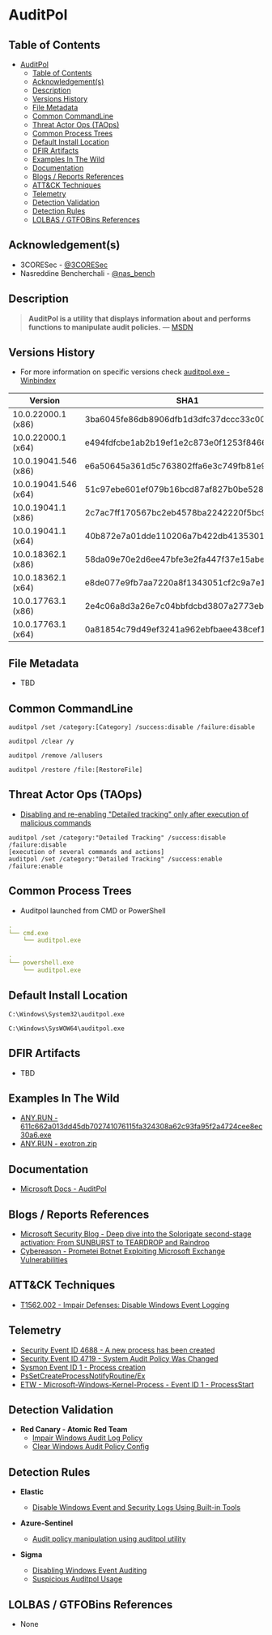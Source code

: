 # AuditPol

## Table of Contents

- [AuditPol](#auditpol)
  - [Table of Contents](#table-of-contents)
  - [Acknowledgement(s)](#acknowledgements)
  - [Description](#description)
  - [Versions History](#versions-history)
  - [File Metadata](#file-metadata)
  - [Common CommandLine](#common-commandline)
  - [Threat Actor Ops (TAOps)](#threat-actor-ops-taops)
  - [Common Process Trees](#common-process-trees)
  - [Default Install Location](#default-install-location)
  - [DFIR Artifacts](#dfir-artifacts)
  - [Examples In The Wild](#examples-in-the-wild)
  - [Documentation](#documentation)
  - [Blogs / Reports References](#blogs--reports-references)
  - [ATT&CK Techniques](#attck-techniques)
  - [Telemetry](#telemetry)
  - [Detection Validation](#detection-validation)
  - [Detection Rules](#detection-rules)
  - [LOLBAS / GTFOBins References](#lolbas--gtfobins-references)

## Acknowledgement(s)

- 3CORESec - [@3CORESec](https://twitter.com/3CORESec)
- Nasreddine Bencherchali - [@nas_bench](https://twitter.com/nas_bench)

## Description

> **AuditPol is a utility that displays information about and performs functions to manipulate audit policies.** — [MSDN](https://docs.microsoft.com/en-us/windows-server/administration/windows-commands/auditpol)

## Versions History

- For more information on specific versions check [auditpol.exe - Winbindex](https://winbindex.m417z.com/?file=auditpol.exe)

| Version | SHA1                                     | VT                                                                                                                   |
|---------|------------------------------------------|----------------------------------------------------------------------------------------------------------------------|
| 10.0.22000.1 (x86)    | 3ba6045fe86db8906dfb1d3dfc37dccc33c00514 | [LINK](https://www.virustotal.com/gui/file/a86acb5e6ff088b72de41fd187d4caac9bdfa6624d3d28b1a4aed299580ac872)                                                                                                             |
| 10.0.22000.1 (x64)   | e494fdfcbe1ab2b19ef1e2c873e0f1253f8466e9 | [LINK](https://www.virustotal.com/gui/file/a60d60a9b0427e962284683fa4091d0dc34c508fe74ef3d28c2db9bc5ff044bd)                                                                                                             |
| 10.0.19041.546 (x86)   | e6a50645a361d5c763802ffa6e3c749fb81e96d7 | [LINK](https://www.virustotal.com/gui/file/92274459d15dd69e20598f5ce54933635c2bd916ca2b0a039f96be782fac1ca6)                                                                                                             |
| 10.0.19041.546 (x64)    | 51c97ebe601ef079b16bcd87af827b0be5283d96 | [LINK](https://www.virustotal.com/gui/file/d1c6ec7f394b59d067dfd47a6a65978e4c2cc73437457a4b78209e5f516471cc)                                                                                                             |
| 10.0.19041.1 (x86)    | 2c7ac7ff170567bc2eb4578ba2242220f5bc997a | [LINK](https://www.virustotal.com/gui/file/ce7c5bbc024f803e35d1486585941f7ba6338543ccde606fc04138a22ac763bc)                                                                                                             |
| 10.0.19041.1 (x64)    | 40b872e7a01dde110206a7b422db4135301d620d | [LINK](https://www.virustotal.com/gui/file/8362dded162b118d02528afeeb3af60ce0ecd60015ff9a65812f69619d3742a2)                                                                                                             |
| 10.0.18362.1 (x86)   | 58da09e70e2d6ee47bfe3e2fa447f37e15abefbe | [LINK](https://www.virustotal.com/gui/file/f2700c63442130158f3b685f99045198ea696497b23146391213574c17456dd5)                                                                                                             |
| 10.0.18362.1 (x64)    | e8de077e9fb7aa7220a8f1343051cf2c9a7e12ae | [LINK](https://www.virustotal.com/gui/file/643278719c680385d173588fdf2acd752a65e12180d416d07c1be79b49231d73)                                                                                                             |
| 10.0.17763.1 (x86)   | 2e4c06a8d3a26e7c04bbfdcbd3807a2773eb2bd4 | [LINK](https://www.virustotal.com/gui/file/b01b1fad43094c5b336f8ed8818013db66d2a71141ee5c3602b951a7bf78b989)                                                                                                             |
| 10.0.17763.1 (x64)    | 0a81854c79d49ef3241a962ebfbaee438cef1160 | [LINK](https://www.virustotal.com/gui/file/969306e33a469096efa20bee264fb37ac4da86899f2659007d6be0d1eb666b1c)                                                                                                             |

## File Metadata

- TBD

## Common CommandLine

```batch
auditpol /set /category:[Category] /success:disable /failure:disable

auditpol /clear /y

auditpol /remove /allusers

auditpol /restore /file:[RestoreFile]
```

## Threat Actor Ops (TAOps)

- [Disabling and re-enabling "Detailed tracking" only after execution of malicious commands](https://www.microsoft.com/security/blog/2021/01/20/deep-dive-into-the-solorigate-second-stage-activation-from-sunburst-to-teardrop-and-raindrop/)

```batch
auditpol /set /category:"Detailed Tracking" /success:disable /failure:disable
[execution of several commands and actions]
auditpol /set /category:"Detailed Tracking" /success:enable /failure:enable
```

## Common Process Trees

- Auditpol launched from CMD or PowerShell

```yaml
.
└── cmd.exe
    └── auditpol.exe

.
└── powershell.exe
    └── auditpol.exe
```

## Default Install Location

```batch
C:\Windows\System32\auditpol.exe

C:\Windows\SysWOW64\auditpol.exe
```

## DFIR Artifacts

- TBD

## Examples In The Wild

- [ANY.RUN - 611c662a013dd45db702741076115fa324308a62c93fa95f2a4724cee8ec30a6.exe](https://app.any.run/tasks/bf867825-dc8b-4990-a41f-7d6b56698c12/)
- [ANY.RUN - exotron.zip](https://app.any.run/tasks/b90c0b84-9e69-49ee-9050-dd41b4bee6d5/)

## Documentation

- [Microsoft Docs - AuditPol](https://docs.microsoft.com/en-us/windows-server/administration/windows-commands/auditpol)

## Blogs / Reports References

- [Microsoft Security Blog - Deep dive into the Solorigate second-stage activation: From SUNBURST to TEARDROP and Raindrop](https://www.microsoft.com/security/blog/2021/01/20/deep-dive-into-the-solorigate-second-stage-activation-from-sunburst-to-teardrop-and-raindrop/)
- [Cybereason - Prometei Botnet Exploiting Microsoft Exchange Vulnerabilities](https://www.cybereason.com/blog/prometei-botnet-exploiting-microsoft-exchange-vulnerabilities)

## ATT&CK Techniques

- [T1562.002 - Impair Defenses: Disable Windows Event Logging](https://attack.mitre.org/techniques/T1562/002/)

## Telemetry

- [Security Event ID 4688 - A new process has been created](https://www.ultimatewindowssecurity.com/securitylog/encyclopedia/event.aspx?eventID=4688)
- [Security Event ID 4719 - System Audit Policy Was Changed](https://www.ultimatewindowssecurity.com/securitylog/encyclopedia/event.aspx?eventID=4719)
- [Sysmon Event ID 1 - Process creation](https://www.ultimatewindowssecurity.com/securitylog/encyclopedia/event.aspx?eventid=90001)
- [PsSetCreateProcessNotifyRoutine/Ex](https://docs.microsoft.com/en-us/windows-hardware/drivers/ddi/ntddk/nf-ntddk-pssetcreateprocessnotifyroutineex)
- [ETW - Microsoft-Windows-Kernel-Process - Event ID 1 - ProcessStart](https://github.com/nasbench/EVTX-ETW-Resources)

## Detection Validation

- **Red Canary - Atomic Red Team**
  - [Impair Windows Audit Log Policy](https://github.com/redcanaryco/atomic-red-team/blob/master/atomics/T1562.002/T1562.002.md#atomic-test-3---impair-windows-audit-log-policy)
  - [Clear Windows Audit Policy Config](https://github.com/redcanaryco/atomic-red-team/blob/master/atomics/T1562.002/T1562.002.md#atomic-test-4---clear-windows-audit-policy-config)

## Detection Rules

- **Elastic**
  - [Disable Windows Event and Security Logs Using Built-in Tools](https://github.com/elastic/detection-rules/blob/main/rules/windows/defense_evasion_disabling_windows_logs.toml)

- **Azure-Sentinel**
  - [Audit policy manipulation using auditpol utility](https://github.com/Azure/Azure-Sentinel/blob/master/Detections/MultipleDataSources/AuditPolicyManipulation_using_auditpol.yaml)

- **Sigma**
  - [Disabling Windows Event Auditing](https://github.com/SigmaHQ/sigma/blob/master/rules/windows/builtin/win_disable_event_logging.yml)
  - [Suspicious Auditpol Usage](https://github.com/SigmaHQ/sigma/blob/master/rules/windows/process_creation/win_sus_auditpol_usage.yml)

## LOLBAS / GTFOBins References

- None
